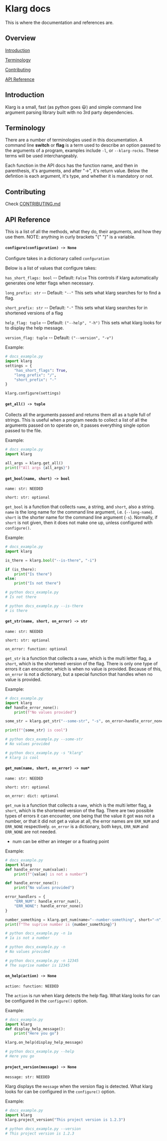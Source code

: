 # Klarg docs

This is where the documentation and references are.

## Overview
[Introduction](#Introduction)

[Terminology](#Terminology)

[Contributing](#Contributing)

[API Reference](#API)


## Introduction
Klarg is a small, fast (as python goes 😃) and simple command line argument parsing library built with no 3rd party dependencies.


## Terminology
There are a number of terminologies used in this documentation. A command line **switch** or **flag** is a term used to describe an option passed to the arguments of a program, examples include `-l`, or `--klarg-rocks`. These terms will be used interchangeably.

Each function in the API docs has the function name, and then in parenthesis, it's arguments, and after "->", it's return value.
Below the defintion is each argument, it's type, and whether it is mandatory or not.

## Contributing
Check [CONTRIBUTING.md](CONTRIBUTING.md)


## API Reference
This is a list of all the methods, what they do, their arguments, and how they use them.
NOTE: anything in curly brackets "{" "}" is a variable.


#### `configure(configuration) -> None`
Configure takes in a dictionary called `confguration`

Below is a list of values that configure takes:

`has_short_flags: bool` -- Default: `False` This controls if klarg automatically generates one letter flags when necessary.

`long_prefix: str` -- Default: `"--"` This sets what klarg searches for to find a flag.

`short_prefix: str` -- Default: `"-"` This sets what klarg searches for in shortened versions of a flag

`help_flag: tuple` -- Default: `("--help", "-h")` This sets what klarg looks for to display the help message.

`version_flag: tuple` -- Default: `("--version", "-v")`

Example:
```py
# docs_example.py
import klarg
settings = {
    "has_short_flags": True,
    "long_prefix": "/",
    "short_prefix": "-"
}

klarg.configure(settings)
```

#### `get_all() -> tuple`
Collects all the arguments passed and returns them all as a tuple full of strings. This is useful when a program needs to collect a list of all the arguments passed on to operate on, it passes everything single option passed to the file.

Example:
```py
# docs_example.py
import klarg

all_args = klarg.get_all()
print(f"All args {all_args}")

```

#### `get_bool(name, short) -> bool`
`name: str: NEEDED`

`short: str: optional`

`get_bool` is a function that collects `name`, a string, and `short`, also a string. `name` is the long name for the command line argument, i.e. (`--long-name`). `short` is the shorter name for the command line argument (`-s`). Normally, if `short` is not given, then it does not make one up, unless configured with `configure()`.

Example:
```py
# docs_example.py
import klarg

is_there = klarg.bool("--is-there", "-i")

if (is_there):
    print("Is there")
else:
    print("Is not there")

# python docs_example.py 
# Is not there

# python docs_example.py --is-there
# is there
```

#### `get_str(name, short, on_error) -> str`
`name: str: NEEDED`

`short: str: optional`

`on_error: function: optional`

`get_str` is a function that collects a `name`, which is the multi letter flag, a `short`, which is the shortened version of the flag. There is only one type of errors it can encounter, which is when no value is provided. Because of this, `on_error` is not a dictionary, but a special function that handles when no value is provided.

Example:
```py
# docs_example.py
import klarg
def handle_error_none():
    print(f"No values provided")

some_str = klarg.get_str("--some-str", "-s", on_error=handle_error_none)

print(f"{some_str} is cool")

# python docs_example.py --some-str
# No values provided

# python docs_example.py -s "klarg"
# klarg is cool
```

#### `get_num(name, short, on_error) -> num*`
`name: str: NEEDED`

`short: str: optional`

`on_error: dict: optional`

`get_num` is a function that collects a `name`, which is the multi letter flag, a `short`, which is the shortened version of the flag. There are two possible types of errors it can encounter, one being that the value it got was not a number, or that it did not get a value at all, the error names are `ERR_NUM` and `ERR_NONE` respectively. `on_error` is a dictionary, both keys, `ERR_NUM` and `ERR_NONE` are not needed. 

* num can be either an integer or a floating point

Example:
```py
# docs_example.py
import klarg
def handle_error_num(value):
    print(f"{value} is not a number")

def handle_error_none():
    print("No values provided")

error_handlers = {
    "ERR_NUM": handle_error_num(),
    "ERR_NONE": handle_error_none()
}

number_something = klarg.get_num(name="--number-something", short="-n", on_error=error_handlers)
print(f"The suprise number is {number_something}")

# python docs_example.py -n 1a
# 1a is not a number

# python docs_example.py -n 
# No values provided

# python docs_example.py -n 12345
# The suprise number is 12345
```

#### `on_help(action) -> None`
`action: function: NEEDED`

The `action` is run when klarg detects the help flag. What klarg looks for can be configured in the `configure()` option.

Example:
```py
# docs_example.py
import klarg
def display_help_message():
    print("Here you go")

klarg.on_help(display_help_message)

# python docs_example.py --help
# Here you go
```

#### `project_version(message) -> None`
`message: str: NEEDED`

Klarg displays the `message` when the version flag is detected. What klarg looks for can be configured in the `configure()` option.

Example:
```py
# docs_example.py
import klarg
klarg.project_version("This project version is 1.2.3")

# python docs_example.py --version
# This project version is 1.2.3
```